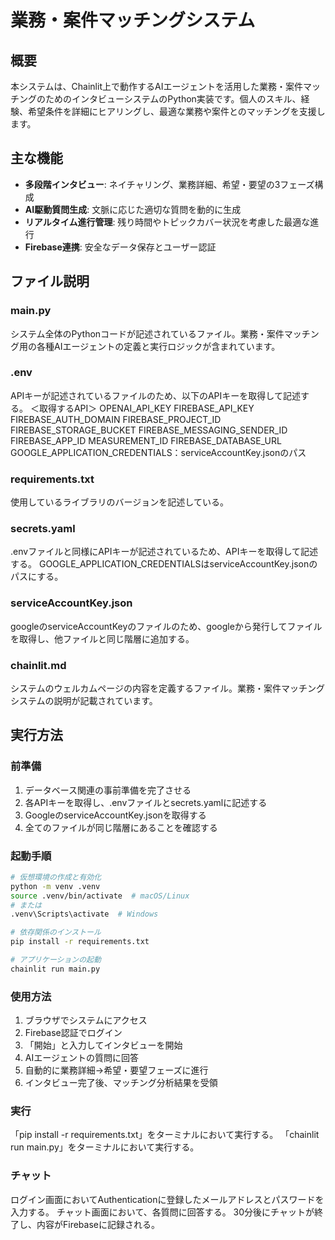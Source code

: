 # 業務・案件マッチングシステム

## 概要

本システムは、Chainlit上で動作するAIエージェントを活用した業務・案件マッチングのためのインタビューシステムのPython実装です。個人のスキル、経験、希望条件を詳細にヒアリングし、最適な業務や案件とのマッチングを支援します。

## 主な機能

- **多段階インタビュー**: ネイチャリング、業務詳細、希望・要望の3フェーズ構成
- **AI駆動質問生成**: 文脈に応じた適切な質問を動的に生成
- **リアルタイム進行管理**: 残り時間やトピックカバー状況を考慮した最適な進行
- **Firebase連携**: 安全なデータ保存とユーザー認証

## ファイル説明

### main.py

システム全体のPythonコードが記述されているファイル。業務・案件マッチング用の各種AIエージェントの定義と実行ロジックが含まれています。

### .env

APIキーが記述されているファイルのため、以下のAPIキーを取得して記述する。
＜取得するAPI＞
OPENAI_API_KEY
FIREBASE_API_KEY
FIREBASE_AUTH_DOMAIN
FIREBASE_PROJECT_ID
FIREBASE_STORAGE_BUCKET
FIREBASE_MESSAGING_SENDER_ID
FIREBASE_APP_ID
MEASUREMENT_ID
FIREBASE_DATABASE_URL
GOOGLE_APPLICATION_CREDENTIALS：serviceAccountKey.jsonのパス

### requirements.txt

使用しているライブラリのバージョンを記述している。

### secrets.yaml

.envファイルと同様にAPIキーが記述されているため、APIキーを取得して記述する。
GOOGLE_APPLICATION_CREDENTIALSはserviceAccountKey.jsonのパスにする。

### serviceAccountKey.json

googleのserviceAccountKeyのファイルのため、googleから発行してファイルを取得し、他ファイルと同じ階層に追加する。

### chainlit.md

システムのウェルカムページの内容を定義するファイル。業務・案件マッチングシステムの説明が記載されています。

## 実行方法

### 前準備

1. データベース関連の事前準備を完了させる
2. 各APIキーを取得し、.envファイルとsecrets.yamlに記述する
3. GoogleのserviceAccountKey.jsonを取得する
4. 全てのファイルが同じ階層にあることを確認する

### 起動手順

```bash
# 仮想環境の作成と有効化
python -m venv .venv
source .venv/bin/activate  # macOS/Linux
# または
.venv\Scripts\activate  # Windows

# 依存関係のインストール
pip install -r requirements.txt

# アプリケーションの起動
chainlit run main.py
```

### 使用方法

1. ブラウザでシステムにアクセス
2. Firebase認証でログイン
3. 「開始」と入力してインタビューを開始
4. AIエージェントの質問に回答
5. 自動的に業務詳細→希望・要望フェーズに進行
6. インタビュー完了後、マッチング分析結果を受領

### 実行

「pip install -r requirements.txt」をターミナルにおいて実行する。
「chainlit run main.py」をターミナルにおいて実行する。

### チャット

ログイン画面においてAuthenticationに登録したメールアドレスとパスワードを入力する。
チャット画面において、各質問に回答する。
30分後にチャットが終了し、内容がFirebaseに記録される。
